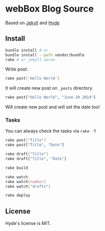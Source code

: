 # webBox Blog Source

Based on [Jekyll](http://jekyllrb.com) and [Hyde](http://hyde.getpoole.com)

## Install

```bash
bundle install # or
bundle install --path vendor/bundle
rake # or jekyll serve
```

Write post:

```bash
rake post['Hello World']
```

It will create new post on `_posts` directory.

```bash
rake post["Hello World", "June 29 2014"]
```

Will create new post and will set the date too!


### Tasks

You can always check the tasks via `rake -T`

```bash
rake post["Title"]
rake post["Title", "Date"]

rake draft["Title"]
rake draft["Title", "Date"]

rake build

rake watch
rake watch[number]
rake watch["drafts"]

rake deploy
```

## License

Hyde's license is MIT.

